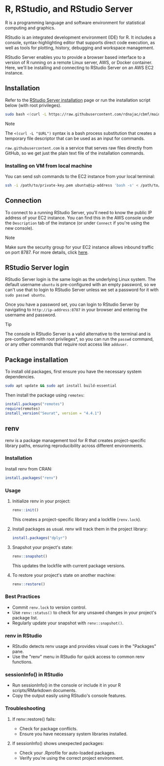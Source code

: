 # R, RStudio, and RStudio Server

R is a programming language and software environment for statistical computing and graphics.

RStudio is an integrated development environment (IDE) for R.
It includes a console, syntax-highlighting editor that supports direct code
execution, as well as tools for plotting, history, debugging and workspace management.

RStudio Server enables you to provide a browser based interface to a version
of R running on a remote Linux server, AWS, or Docker container. Here, we'll
be installing and connecting to RStudio Server on an AWS EC2 instance.

## Installation

Refer to the [RStudio Server installation](https://posit.co/download/rstudio-server/) page or
run the installation script below (with root privileges).

```sh
sudo bash <(curl -L https://raw.githubusercontent.com/rdnajac/cbmf/main/scripts/install_RStudioServer)
```

> [!NOTE]
> The `<(curl -L "$URL")` syntax is a bash process substitution that creates a
> temporary file descriptor that can be used as an input for commands.
>
> `raw.githubusercontent.com` is a service that serves raw files directly from GitHub,
> so we get just the plain text file of the installation commands.

### Installing on VM from local machine

You can send ssh commands to the EC2 instance from your local terminal:

```sh
ssh -i /path/to/private-key.pem ubuntu@ip-address 'bash -s' < /path/to/install_RStudioServer
```

## Connection

To connect to a running RStudio Server, you'll need to know the public IP address of your
EC2 instance. You can find this in the AWS console under the `Description` tab of the
instance (or under `Connect` if you're using the new console).

> [!NOTE]
> Make sure the security group for your EC2 instance allows inbound traffic on port 8787.
> For more details, click [here](https://docs.aws.amazon.com/AWSEC2/latest/UserGuide/authorizing-access-to-an-instance.html).

## RStudio Server login

RStudio Server login is the same login as the underlying Linux system.
The default username `ubuntu` is pre-configured with an empty password, so
we can't use that to login to RStudio Server unless we set a password for it
with `sudo passwd ubuntu`.

Once you have a password set, you can login to RStudio Server by navigating to
`http://ip-address:8787` in your browser and entering the username and password.

> [!TIP]
> The console in RStudio Server is a valid alternative to the terminal
> and is pre-configured with root privileges\*, so you can run the `passwd` command,
> or any other commands that require root access like `adduser`.

## Package installation

To install old packages, first ensure you have the necessary system dependencies.

```sh
sudo apt update && sudo apt install build-essential
```

Then install the package using `remotes`:

```r
install.packages("remotes")
require(remotes)
install_version("Seurat", version = "4.4.1")
```

## renv

renv is a package management tool for R that creates project-specific library paths, ensuring reproducibility across different environments.

### Installation

Install renv from CRAN:

```r
install.packages("renv")
```

### Usage

1. Initialize renv in your project:

   ```r
   renv::init()
   ```

   This creates a project-specific library and a lockfile (`renv.lock`).

2. Install packages as usual. renv will track them in the project library:

   ```r
   install.packages("dplyr")
   ```

3. Snapshot your project's state:

   ```r
   renv::snapshot()
   ```

   This updates the lockfile with current package versions.

4. To restore your project's state on another machine:

   ```r
   renv::restore()
   ```

### Best Practices

- Commit `renv.lock` to version control.
- Use `renv::status()` to check for any unsaved changes in your project's package list.
- Regularly update your snapshot with `renv::snapshot()`.

### renv in RStudio

- RStudio detects renv usage and provides visual cues in the "Packages" pane.
- Use the "renv" menu in RStudio for quick access to common renv functions.

### sessionInfo() in RStudio

- Run sessionInfo() in the console or include it in your R scripts/RMarkdown documents.
- Copy the output easily using RStudio's console features.

### Troubleshooting

1. If renv::restore() fails:

   - Check for package conflicts.
   - Ensure you have necessary system libraries installed.

2. If sessionInfo() shows unexpected packages:
   - Check your .Rprofile for auto-loaded packages.
   - Verify you're using the correct project environment.
